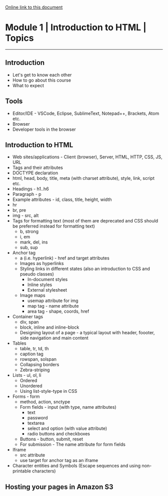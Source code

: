 [Online link to this document](http://bit.ly/2heXR1r)

# Module 1 | Introduction to HTML | Topics
------------------------------------------

Introduction
------------
- Let's get to know each other
- How to go about this course
- What to expect

Tools
-----
- Editor/IDE - VSCode, Eclipse, SublimeText, Notepad++, Brackets, Atom etc.
- Browser
- Developer tools in the browser

Introduction to HTML
--------------------
- Web sites/applications - Client (browser), Server, HTML, HTTP, CSS, JS, URL
- Tags and their attributes
- DOCTYPE declaration
- html, head, body, title, meta (with charset attribute), style, link, script etc.
- Headings - h1..h6
- Paragraph - p
- Example attributes - id, class, title, height, width
- hr
- br, pre
- img - src, alt
- Tags for formatting text (most of them are deprecated and CSS should be preferred instead for formatting text)
    - b, strong
    - i, em
    - mark, del, ins
    - sub, sup
- Anchor tag
    - a (i.e. hyperlink) - href and target attributes 
    - Images as hyperlinks
    - Styling links in different states (also an introduction to CSS and pseudo classes)
        - In-document styles
        - Inline styles
        - External stylesheet
    - Image maps
        - usemap attribute for img
        - map tag - name attribute
        - area tag - shape, coords, href
- Container tags
    - div, span
    - block, inline and inline-block
    - Designing layout of a page - a typical layout with header, foooter, side navigation and main content
- Tables
    - table, tr, td, th
    - caption tag
    - rowspan, solspan
    - Collapsing borders
    - Zebra-striping
- Lists - ul, ol, li
    - Ordered
    - Unordered
    - Using list-style-type in CSS
- Forms - form
    - method, action, snctype
    - Form fields - input (with type, name attributes)
        - text
        - password
        - textarea
        - select and option (with value attribute)
        - radio buttons and checkboxes
    - Buttons - button, submit, reset
    - For submission - The name attribute for form fields
- Iframe
    - src attribute
    - use target for anchor tag as an iframe 
- Character entities and Symbols (Escape sequences and using non-printable characters)

Hosting your pages in Amazon S3
-------------------------------
